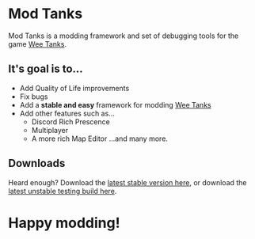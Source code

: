 # Mod Tanks
Mod Tanks is a modding framework and set of debugging tools for the game [Wee Tanks](https://www.weetanks.com/).

## It's goal is to...
  - Add Quality of Life improvements
  - Fix bugs
  - Add a **stable and easy** framework for modding [Wee Tanks](https://www.weetanks.com/)
  - Add other features such as...
      - Discord Rich Prescence
      - Multiplayer
      - A more rich Map Editor
...and many more.

## Downloads
Heard enough? Download the [latest stable version here](https://github.com/gvenzl/csv2db/releases/latest), or download the [latest unstable testing build here](https://github.com/nonperforming/ModTanks/archive/refs/heads/main.zip).

# Happy modding!
